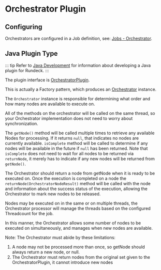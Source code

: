 # Orchestrator Plugin

## Configuring

Orchestrators are configured in a Job definition, see: [Jobs - Orchestrator](/manual/creating-jobs.md#orchestrator).

## Java Plugin Type

::: tip
Refer to [Java Development](/developer/01-plugin-development.md#java-plugin-development) for information about developing a Java plugin for Rundeck.
:::

The plugin interface is [OrchestratorPlugin]({{{javaDocBase}}}/com/dtolabs/rundeck/plugins/orchestrator/OrchestratorPlugin.html).

This is actually a Factory pattern, which produces an [Orchestrator]({{{javaDocBase}}}/com/dtolabs/rundeck/plugins/orchestrator/Orchestrator.html) instance.

The `Orchestrator` instance is responsible for determining what order and how many nodes are available to execute on.

All of the methods on the orchestrator will be called on the same thread,
so your Orchestrator implementation does not need to worry about synchronization.

The `getNode()` method will be called multiple times to retrieve any available Nodes for processing.
If it returns `null`, that indicates no nodes are currently available.
`isComplete` method will be called to determine if any nodes will be available in the future if `null` has been returned.
Note that `isComplete` does not need to wait for all nodes to be returned via `returnNode`,
it merely has to indicate if any new nodes will be returned from `getNode()`.

The Orchestrator should return a node from getNode when it is ready to be executed on.
Once the execution is completed on a node the `returnNode(OrchestratorNodeResult)` method will be called with the node and information about the success status of the execution,
allowing the Orchestrator to mark new nodes to be released.

Nodes may be executed on in the same or on multiple threads,
the Orchestrator processor will manage the threads based on the configured Threadcount for the job.

In this manner, the Orchestrator allows some number of nodes to be executed on simultaneously, and manages
when new nodes are available.

Note: The Orchestrator must abide by these limitations:

1. A node may not be processed more than once, so getNode should always return a new node, or null.
2. The Orchestrator must return nodes from the original set given to the OrchestratorPlugin, it cannot introduce new nodes
